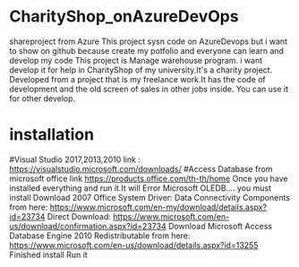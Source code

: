 # CharityShop_onAzureDevOps
shareproject from Azure
This project sysn code on AzureDevops but i want to show on github because create my potfolio and everyone can learn and develop my code
This project is Manage warehouse program. i want develop it for help in CharityShop of my university.It's a charity project.
Developed from a project that is my freelance work.It has the code of development and the old screen of sales in other jobs inside.
You can use it for other develop.
# installation
#Visual Studio 2017,2013,2010
link : https://visualstudio.microsoft.com/downloads/
#Access Database from microsoft office
link https://products.office.com/th-th/home
Once you have installed everything and run it.It will Error Microsoft OLEDB....
you must install 
Download 2007 Office System Driver: Data Connectivity Components from here: 
https://www.microsoft.com/en-my/download/details.aspx?id=23734
Direct Download:
https://www.microsoft.com/en-us/download/confirmation.aspx?id=23734
Download Microsoft Access Database Engine 2010 Redistributable from here: 
https://www.microsoft.com/en-us/download/details.aspx?id=13255
Finished install Run it

